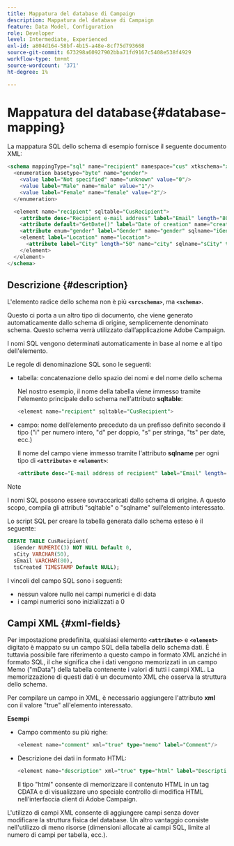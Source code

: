 ```yaml
---
title: Mappatura del database di Campaign
description: Mappatura del database di Campaign
feature: Data Model, Configuration
role: Developer
level: Intermediate, Experienced
exl-id: a804d164-58bf-4b15-a48e-8cf75d793668
source-git-commit: 673298a60927902bba71fd9167c5408e538f4929
workflow-type: tm+mt
source-wordcount: '371'
ht-degree: 1%

---
```


# Mappatura del database{#database-mapping}

La mappatura SQL dello schema di esempio fornisce il seguente documento XML:

```sql
<schema mappingType="sql" name="recipient" namespace="cus" xtkschema="xtk:schema">
  <enumeration basetype="byte" name="gender">    
    <value label="Not specified" name="unknown" value="0"/>    
    <value label="Male" name="male" value="1"/>    
    <value label="Female" name="female" value="2"/> 
  </enumeration>  

  <element name="recipient" sqltable="CusRecipient">    
    <attribute desc="Recipient e-mail address" label="Email" length="80" name="email" sqlname="sEmail" type="string"/>    
    <attribute default="GetDate()" label="Date of creation" name="created" sqlname="tsCreated" type="datetime"/>    
    <attribute enum="gender" label="Gender" name="gender" sqlname="iGender" type="byte"/>    
    <element label="Location" name="location">      
      <attribute label="City" length="50" name="city" sqlname="sCity" type="string" userEnum="city"/>    
    </element>  
  </element>
</schema>
```

## Descrizione {#description}

L&#39;elemento radice dello schema non è più **`<srcschema>`**, ma **`<schema>`**.

Questo ci porta a un altro tipo di documento, che viene generato automaticamente dallo schema di origine, semplicemente denominato schema. Questo schema verrà utilizzato dall’applicazione Adobe Campaign.

I nomi SQL vengono determinati automaticamente in base al nome e al tipo dell&#39;elemento.

Le regole di denominazione SQL sono le seguenti:

* tabella: concatenazione dello spazio dei nomi e del nome dello schema

  Nel nostro esempio, il nome della tabella viene immesso tramite l&#39;elemento principale dello schema nell&#39;attributo **sqltable**:

  ```sql
  <element name="recipient" sqltable="CusRecipient">
  ```

* campo: nome dell’elemento preceduto da un prefisso definito secondo il tipo (&quot;i&quot; per numero intero, &quot;d&quot; per doppio, &quot;s&quot; per stringa, &quot;ts&quot; per date, ecc.)

  Il nome del campo viene immesso tramite l&#39;attributo **sqlname** per ogni tipo di **`<attribute>`** e **`<element>`**:

  ```sql
  <attribute desc="E-mail address of recipient" label="Email" length="80" name="email" sqlname="sEmail" type="string"/> 
  ```

>[!NOTE]
>
>I nomi SQL possono essere sovraccaricati dallo schema di origine. A questo scopo, compila gli attributi &quot;sqltable&quot; o &quot;sqlname&quot; sull’elemento interessato.

Lo script SQL per creare la tabella generata dallo schema esteso è il seguente:

```sql
CREATE TABLE CusRecipient(
  iGender NUMERIC(3) NOT NULL Default 0,   
  sCity VARCHAR(50),   
  sEmail VARCHAR(80),
  tsCreated TIMESTAMP Default NULL);
```

I vincoli del campo SQL sono i seguenti:

* nessun valore nullo nei campi numerici e di data
* i campi numerici sono inizializzati a 0

## Campi XML {#xml-fields}

Per impostazione predefinita, qualsiasi elemento **`<attribute>`** e **`<element>`** digitato è mappato su un campo SQL della tabella dello schema dati. È tuttavia possibile fare riferimento a questo campo in formato XML anziché in formato SQL, il che significa che i dati vengono memorizzati in un campo Memo (&quot;mData&quot;) della tabella contenente i valori di tutti i campi XML. La memorizzazione di questi dati è un documento XML che osserva la struttura dello schema.

Per compilare un campo in XML, è necessario aggiungere l&#39;attributo **xml** con il valore &quot;true&quot; all&#39;elemento interessato.

**Esempi**

* Campo commento su più righe:

  ```sql
  <element name="comment" xml="true" type="memo" label="Comment"/>
  ```

* Descrizione dei dati in formato HTML:

  ```sql
  <element name="description" xml="true" type="html" label="Description"/>
  ```

  Il tipo &quot;html&quot; consente di memorizzare il contenuto HTML in un tag CDATA e di visualizzare uno speciale controllo di modifica HTML nell’interfaccia client di Adobe Campaign.

L&#39;utilizzo di campi XML consente di aggiungere campi senza dover modificare la struttura fisica del database. Un altro vantaggio consiste nell&#39;utilizzo di meno risorse (dimensioni allocate ai campi SQL, limite al numero di campi per tabella, ecc.).
